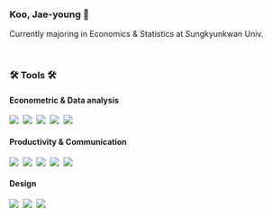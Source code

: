 <!--타이틀 부분-->
<h3 align="left"> Koo, Jae-young 🌿 </h3>
<p align="left"> Currently majoring in Economics & Statistics at Sungkyunkwan Univ. <p/>

<br>

<h3 align="left">🛠️ Tools 🛠️</h3>
<h4 align="left">Econometric & Data analysis</h4>
<div align="left">
  <img src="https://img.shields.io/badge/R-276DC3.svg?style=flat&logo=r&logoColor=white" />&nbsp
  <img src="https://img.shields.io/badge/STATA-18608F.svg?style=flat&logo=stata&logoColor=white" />&nbsp
  <img src="https://img.shields.io/badge/Python-3776AB.svg?style=flat&logo=python&logoColor=yellow" />&nbsp
  <img src="https://img.shields.io/badge/EViews-D30000.svg?style=flat&logo=stata&logoColor=white" />&nbsp
  <img src="https://img.shields.io/badge/MySQL-4479A1.svg?style=flat&logo=mysql&logoColor=white" />&nbsp
</div>

<h4 align="left">Productivity & Communication</h4>
<div align="left">
  <img src="https://img.shields.io/badge/Notion-F3F3F3.svg?style=flat&logo=notion&logoColor=black" />&nbsp
  <img src="https://img.shields.io/badge/Markdown-000000.svg?style=flat&logo=markdown&logoColor=white" />&nbsp
  <img src="https://img.shields.io/badge/Slack-4A154B.svg?style=flat&logo=slack&logoColor=white" />&nbsp
  <img src="https://img.shields.io/badge/Discord-5865F2.svg?style=flat&logo=discord&logoColor=white" />&nbsp
  <img src="https://img.shields.io/badge/GitHub-181717.svg?style=flat&logo=github&logoColor=white" />&nbsp
</div>

<h4 align="left">Design</h4>
<div align="left">  
  <img src="https://img.shields.io/badge/Adobe%20Photoshop-08253c.svg?style=flat&logo=adobe%20photoshop&logoColor=37abff" />&nbsp
  <img src="https://img.shields.io/badge/Adobe%20Illustrator-FF9A00.svg?style=flat&logo=adobeillustrator&logoColor=black" />&nbsp
  <img src="https://img.shields.io/badge/Figma-F24E1E.svg?style=flat&logo=figma&logoColor=white" />&nbsp
</div>
